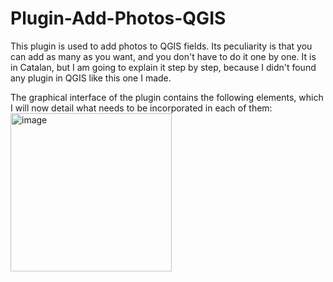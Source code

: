 # Plugin-Add-Photos-QGIS
This plugin is used to add photos to QGIS fields. Its peculiarity is that you can add as many as you want, and you don't have to do it one by one. It is in Catalan, but I am going to explain it step by step, because I didn't found any plugin in QGIS like this one I made.

The graphical interface of the plugin contains the following elements, which I will now detail what needs to be incorporated in each of them:
<img width="258" height="253" alt="image" src="https://github.com/user-attachments/assets/39f757c0-ac6a-4018-ada4-5808c86b9656" />
